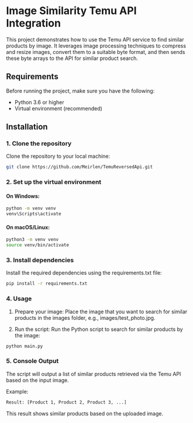 # Image Similarity Temu API Integration

This project demonstrates how to use the Temu API service to find similar products by image. It leverages image processing techniques to compress and resize images, convert them to a suitable byte format, and then sends these byte arrays to the API for similar product search.

## Requirements

Before running the project, make sure you have the following:

- Python 3.6 or higher
- Virtual environment (recommended)

## Installation

### 1. Clone the repository
Clone the repository to your local machine:
```bash
git clone https://github.com/Meirlen/TemuReversedApi.git
   ```


###  2. Set up the virtual environment
#### On Windows:


```bash
python -m venv venv
venv\Scripts\activate

   ```

#### On macOS/Linux:


```bash
python3 -m venv venv
source venv/bin/activate
   ```


###  3.  Install dependencies

Install the required dependencies using the requirements.txt file:

```bash
pip install -r requirements.txt

   ```


###  4.  Usage

1. Prepare your image: Place the image that you want to search for similar products in the images folder, e.g., images/test_photo.jpg.

2. Run the script: Run the Python script to search for similar products by the image:

```bash
python main.py

   ```


###  5.  Console Output
The script will output a list of similar products retrieved via the Temu API based on the input image.

Example:

```bash
Result: [Product 1, Product 2, Product 3, ...]

   ```

This result shows similar products based on the uploaded image.

